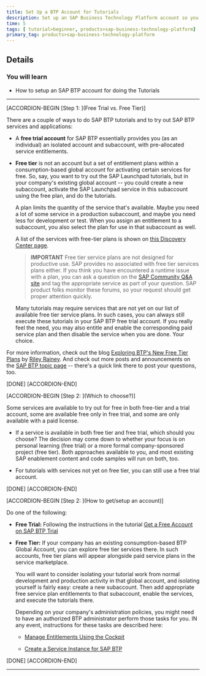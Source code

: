 ```yaml
---
title: Set Up a BTP Account for Tutorials
description: Set up an SAP Business Technology Platform account so you can do the tutorials involving SAP BTP services and applications.
time: 5
tags: [ tutorial>beginner, products>sap-business-technology-platform]
primary_tag: products>sap-business-technology-platform
---
```


## Details
### You will learn
  - How to setup an SAP BTP account for doing the Tutorials

---

[ACCORDION-BEGIN [Step 1: ](Free Trial vs. Free Tier)]

There are a couple of ways to do SAP BTP tutorials and to try out SAP BTP services and applications:

- A **free trial account** for SAP BTP essentially provides you (as an individual) an isolated account and subaccount, with pre-allocated service entitlements.

- **Free tier** is not an account but a set of entitlement plans within a consumption-based global account for activating certain services for free. So, say, you want to try out the SAP Launchpad tutorials, but in your company's existing global account -- you could create a new subaccount, activate the SAP Launchpad service in this subaccount using the free plan, and do the tutorials.

    A plan limits the quantity of the service that's available.  Maybe you need a lot of some service in a production subaccount, and maybe you need less for development or test.  When you assign an entitlement to a subaccount, you also select the plan for use in that subaccount as well.

    A list of the services with free-tier plans is shown on [this Discovery Center page](https://discovery-center.cloud.sap/servicessearch/Free%20Tier/?).

    >**IMPORTANT** Free tier service plans are not designed for productive use.  SAP provides no  associated with free tier services plans either.  If you think you have encountered a runtime issue with a plan, you can ask a question on the [SAP Community Q&A site](https://answers.sap.com/index.html) and tag the appropriate service as part of your question.  SAP product folks monitor these forums, so your request should get proper attention quickly.

    Many tutorials may require services that are not yet on our list of available free tier service plans.  In such cases, you can always still execute these tutorials in your SAP BTP free trial account.  If you really feel the need, you may also entitle and enable the corresponding paid service plan and then disable the service when you are done. Your choice.

For more information, check out the blog [Exploring BTP's New Free Tier Plans](https://blogs.sap.com/2021/07/01/exploring-btps-new-free-tier-plans) by [Riley Rainey](https://people.sap.com/riley.rainey). And check out more posts and announcements on the [SAP BTP topic page](https://community.sap.com/topics/business-technology-platform) -- there's a quick link there to post your questions, too.


[DONE]
[ACCORDION-END]


[ACCORDION-BEGIN [Step 2: ](Which to choose?)]

Some services are available to try out for free in both free-tier and a trial account, some are available free only in free trial, and some are only available with a paid license.

- If a service is available in both free tier and free trial, which should you choose? The decision may come down to whether your focus is on personal learning (free trial) or a more formal company-sponsored project (free tier).  Both approaches available to you, and most existing SAP enablement content and code samples will run on both, too.

- For tutorials with services not yet on free tier, you can still use a free trial account.

[DONE]
[ACCORDION-END]

[ACCORDION-BEGIN [Step 2: ](How to get/setup an account)]

Do one of the following:

- **Free Trial:** Following the instructions in the tutorial [Get a Free Account on SAP BTP Trial](hcp-create-trial-account)

- **Free Tier:** If your company has an existing consumption-based BTP Global Account, you can explore free tier services there.  In such accounts, free tier plans will appear alongside paid service plans in the service marketplace.

    You will want to consider isolating your tutorial work from normal development and production activity in that global account, and isolating yourself is fairly easy: create a new subaccount. Then add appropriate free service plan entitlements to that subaccount, enable the services, and execute the tutorials there.

    Depending on your company's administration policies, you might need to have an authorized BTP administrator perform those tasks for you. IN any event, instructions for these tasks are described here:

    - [Manage Entitlements Using the Cockpit](btp-cockpit-entitlements)

    - [Create a Service Instance for SAP BTP](btp-cockpit-instances)

[DONE]
[ACCORDION-END]





---
